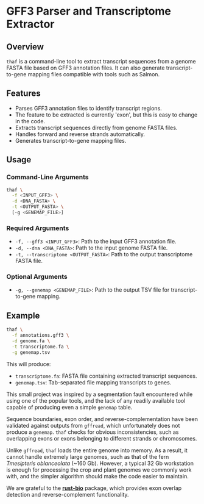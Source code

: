 # GFF3 Parser and Transcriptome Extractor

## Overview

`thaf` is a command-line tool to extract transcript sequences from a genome FASTA file based on GFF3 annotation files. It can also generate transcript-to-gene mapping files compatible with tools such as Salmon.

## Features

* Parses GFF3 annotation files to identify transcript regions.
* The feature to be extracted is currently 'exon', but this is easy to change in the code.
* Extracts transcript sequences directly from genome FASTA files.
* Handles forward and reverse strands automatically.
* Generates transcript-to-gene mapping files.

## Usage

### Command-Line Arguments

```bash
thaf \
  -f <INPUT_GFF3> \
  -d <DNA_FASTA> \
  -t <OUTPUT_FASTA> \
  [-g <GENEMAP_FILE>]
```

### Required Arguments

* `-f, --gff3 <INPUT_GFF3>`: Path to the input GFF3 annotation file.
* `-d, --dna <DNA_FASTA>`: Path to the input genome FASTA file.
* `-t, --transcriptome <OUTPUT_FASTA>`: Path to the output transcriptome FASTA file.

### Optional Arguments

* `-g, --genemap <GENEMAP_FILE>`: Path to the output TSV file for transcript-to-gene mapping.

## Example

```bash
thaf \
  -f annotations.gff3 \
  -d genome.fa \
  -t transcriptome.fa \
  -g genemap.tsv
```

This will produce:

* `transcriptome.fa`: FASTA file containing extracted transcript sequences.
* `genemap.tsv`: Tab-separated file mapping transcripts to genes.

This small project was inspired by a segmentation fault encountered while using one of the popular tools, and the lack of any readily available tool capable of producing even a simple `genemap` table.

Sequence boundaries, exon order, and reverse-complementation have been validated against outputs from `gffread`, which unfortunately does not produce a `genemap`. `thaf` checks for obvious inconsistencies, such as overlapping exons or exons belonging to different strands or chromosomes.

Unlike `gffread`, `thaf` loads the entire genome into memory. As a result, it cannot handle extremely large genomes, such as that of the fern *Tmesipteris oblanceolata* (~160 Gb). However, a typical 32 Gb workstation is enough for processing the crop and plant genomes we commonly work with, and the simpler algorithm should make the code easier to maintain.

We are grateful to the [**rust-bio**](https://crates.io/crates/bio) package, which provides exon overlap detection and reverse-complement functionality.

